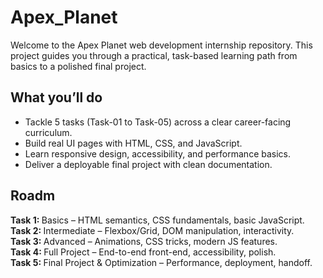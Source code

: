 # Apex_Planet

Welcome to the Apex Planet web development internship repository. This project guides you through a practical, task-based learning path from basics to a polished final project.

<h2>What you’ll do</h2>
<ul>
<li>Tackle 5 tasks (Task-01 to Task-05) across a clear career-facing curriculum.</li>
<li>Build real UI pages with HTML, CSS, and JavaScript.</li>
<li>Learn responsive design, accessibility, and performance basics.</li>
<li>Deliver a deployable final project with clean documentation.</li>
</ul>
<h2>Roadm</h2>
<b>Task 1: </b>Basics – HTML semantics, CSS fundamentals, basic JavaScript.<br>
<b>Task 2: </b>Intermediate – Flexbox/Grid, DOM manipulation, interactivity.<br>
<b>Task 3: </b>Advanced – Animations, CSS tricks, modern JS features.<br>
<b>Task 4: </b>Full Project – End-to-end front-end, accessibility, polish.<br>
<b>Task 5: </b>Final Project & Optimization – Performance, deployment, handoff.<br>
